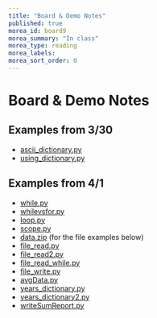 ```yaml
---
title: "Board & Demo Notes"
published: true
morea_id: board9
morea_summary: "In class"
morea_type: reading
morea_labels:
morea_sort_order: 0
---
```


# Board & Demo Notes

## Examples from 3/30

 * [ascii_dictionary.py](ascii_dictionary.py)
 * [using_dictionary.py](using_dictionary.py)

## Examples from 4/1

 * [while.py](while.py)
 * [whilevsfor.py](whilevsfor.py) 
 * [loop.py](loop.py)
 * [scope.py](scope.py)
 * [data.zip](data.zip) (for the file examples below)
 * [file_read.py](file_read.py)
 * [file_read2.py](file_read2.py)
 * [file_read_while.py](file_read_while.py)
 * [file_write.py](file_write.py)
 * [avgData.py](avgData.py)
 * [years_dictionary.py](years_dictionary.py)
 * [years_dictionary2.py](years_dictionary2.py)
 * [writeSumReport.py](writeSumReport.py)

<!--## Board Notes 3/25

Mutable vs. immutable data structure updates:

<a href="mutable.jpg"><img src="mutable.jpg" width="200"/></a>

Comparing basic python data structures:

<a href="ds.png"><img src="ds.png" width="500"/></a>

The difference between variable and list assignments:

<a href="assignment.jpg"><img src="assignment.jpg" width="400"/></a>

Equivalent loop for a list comprehension on the slides:

<a href="LC.jpg"><img src="LC.jpg" width="300"/></a>-->